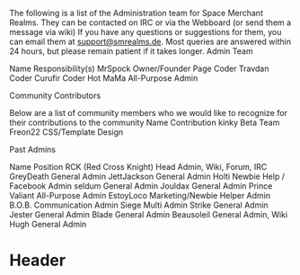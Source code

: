 <!-- TITLE: Admin Team -->
<!-- SUBTITLE: Administration Team -->


The following is a list of the Administration team for Space Merchant Realms. They can be contacted on IRC or via the Webboard (or send them a message via wiki)
If you have any questions or suggestions for them, you can email them at support@smrealms.de. Most queries are answered within 24 hours, but please remain patient if it takes longer.
Admin Team

Name	Responsibility(s)
MrSpock	Owner/Founder
Page	Coder
Travdan   Coder
Curufir	Coder
Hot MaMa   All-Purpose Admin


Community Contributors

Below are a list of community members who we would like to recognize for their contributions to the community
Name	Contribution
kinky	Beta Team
Freon22	CSS/Template Design

Past Admins

Name	Position
RCK (Red Cross Knight)	Head Admin, Wiki, Forum, IRC
GreyDeath	General Admin
JettJackson	General Admin
Holti	Newbie Help / Facebook Admin
seldum	General Admin
Jouldax	General Admin
Prince Valiant	All-Purpose Admin
EstoyLoco	Marketing/Newbie Helper Admin
B.O.B.	Communication Admin
Siege	Multi Admin
Strike	General Admin
Jester	General Admin
Blade	General Admin
Beausoleil	General Admin, Wiki
Hugh	General Admin

# Header